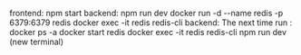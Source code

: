 frontend: npm start
backend: npm run dev
        docker run -d --name redis -p 6379:6379 redis
        docker exec -it redis redis-cli
backend: The next time run :
        docker ps -a 
        docker start redis
        docker exec -it redis redis-cli
        npm run dev (new terminal)